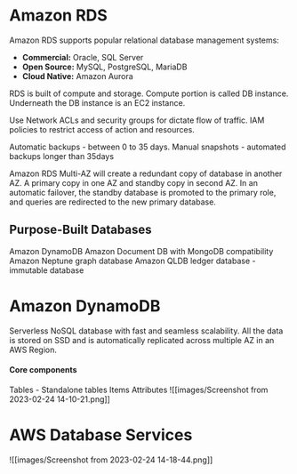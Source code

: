 
# Amazon RDS

Amazon RDS supports popular relational database management systems: 
-   **Commercial:** Oracle, SQL Server
-   **Open Source:** MySQL, PostgreSQL, MariaDB
-   **Cloud Native:** Amazon Aurora

RDS is built of compute and storage. Compute portion is called DB instance. Underneath the DB instance is an EC2 instance. 

Use Network ACLs and security groups for dictate flow of traffic. IAM policies to restrict access of action and resources.

Automatic backups  - between 0 to 35 days.
Manual snapshots - automated backups longer than 35days

Amazon RDS Multi-AZ will create a redundant copy of database in another AZ. 
A primary copy in one AZ and standby copy in second AZ.
In an automatic failover, the standby database is promoted to the primary role, and queries are redirected to the new primary database.

## Purpose-Built Databases

Amazon DynamoDB 
Amazon Document DB with MongoDB compatibility
Amazon Neptune graph database
Amazon QLDB ledger database - immutable database 

# Amazon DynamoDB

Serverless NoSQL database with fast and seamless scalability. 
All the data is stored on SSD and is automatically replicated across multiple AZ in an AWS Region.

#### Core components

Tables - Standalone tables 
Items
Attributes
![[images/Screenshot from 2023-02-24 14-10-21.png]]

# AWS Database Services


![[images/Screenshot from 2023-02-24 14-18-44.png]]